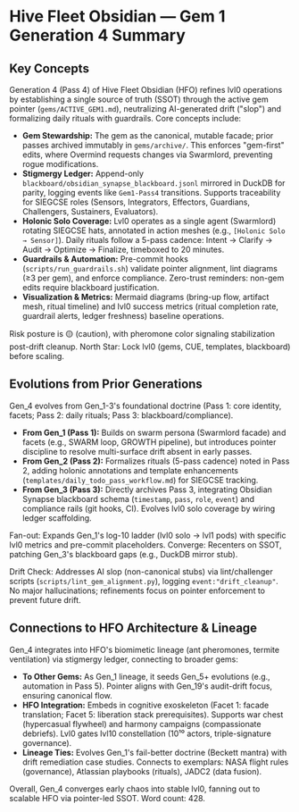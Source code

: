 # Hive Fleet Obsidian — Gem 1 Generation 4 Summary

## Key Concepts
Generation 4 (Pass 4) of Hive Fleet Obsidian (HFO) refines lvl0 operations by establishing a single source of truth (SSOT) through the active gem pointer (`gems/ACTIVE_GEM1.md`), neutralizing AI-generated drift ("slop") and formalizing daily rituals with guardrails. Core concepts include:

- **Gem Stewardship:** The gem as the canonical, mutable facade; prior passes archived immutably in `gems/archive/`. This enforces "gem-first" edits, where Overmind requests changes via Swarmlord, preventing rogue modifications.
- **Stigmergy Ledger:** Append-only `blackboard/obsidian_synapse_blackboard.jsonl` mirrored in DuckDB for parity, logging events like `Gem1-Pass4` transitions. Supports traceability for SIEGCSE roles (Sensors, Integrators, Effectors, Guardians, Challengers, Sustainers, Evaluators).
- **Holonic Solo Coverage:** Lvl0 operates as a single agent (Swarmlord) rotating SIEGCSE hats, annotated in action meshes (e.g., `[Holonic Solo → Sensor]`). Daily rituals follow a 5-pass cadence: Intent → Clarify → Audit → Optimize → Finalize, timeboxed to 20 minutes.
- **Guardrails & Automation:** Pre-commit hooks (`scripts/run_guardrails.sh`) validate pointer alignment, lint diagrams (≥3 per gem), and enforce compliance. Zero-trust reminders: non-gem edits require blackboard justification.
- **Visualization & Metrics:** Mermaid diagrams (bring-up flow, artifact mesh, ritual timeline) and lvl0 success metrics (ritual completion rate, guardrail alerts, ledger freshness) baseline operations.

Risk posture is 🟡 (caution), with pheromone color signaling stabilization post-drift cleanup. North Star: Lock lvl0 (gems, CUE, templates, blackboard) before scaling.

## Evolutions from Prior Generations
Gen_4 evolves from Gen_1-3's foundational doctrine (Pass 1: core identity, facets; Pass 2: daily rituals; Pass 3: blackboard/compliance). 

- **From Gen_1 (Pass 1):** Builds on swarm persona (Swarmlord facade) and facets (e.g., SWARM loop, GROWTH pipeline), but introduces pointer discipline to resolve multi-surface drift absent in early passes.
- **From Gen_2 (Pass 2):** Formalizes rituals (5-pass cadence) noted in Pass 2, adding holonic annotations and template enhancements (`templates/daily_todo_pass_workflow.md`) for SIEGCSE tracking.
- **From Gen_3 (Pass 3):** Directly archives Pass 3, integrating Obsidian Synapse blackboard schema (`timestamp`, `pass`, `role`, `event`) and compliance rails (git hooks, CI). Evolves lvl0 solo coverage by wiring ledger scaffolding.

Fan-out: Expands Gen_1's log-10 ladder (lvl0 solo → lvl1 pods) with specific lvl0 metrics and pre-commit placeholders. Converge: Recenters on SSOT, patching Gen_3's blackboard gaps (e.g., DuckDB mirror stub).

Drift Check: Addresses AI slop (non-canonical stubs) via lint/challenger scripts (`scripts/lint_gem_alignment.py`), logging `event:"drift_cleanup"`. No major hallucinations; refinements focus on pointer enforcement to prevent future drift.

## Connections to HFO Architecture & Lineage
Gen_4 integrates into HFO's biomimetic lineage (ant pheromones, termite ventilation) via stigmergy ledger, connecting to broader gems:

- **To Other Gems:** As Gen_1 lineage, it seeds Gen_5+ evolutions (e.g., automation in Pass 5). Pointer aligns with Gen_19's audit-drift focus, ensuring canonical flow.
- **HFO Integration:** Embeds in cognitive exoskeleton (Facet 1: facade translation; Facet 5: liberation stack prerequisites). Supports war chest (hypercasual flywheel) and harmony campaigns (compassionate debriefs). Lvl0 gates lvl10 constellation (10¹⁰ actors, triple-signature governance).
- **Lineage Ties:** Evolves Gen_1's fail-better doctrine (Beckett mantra) with drift remediation case studies. Connects to exemplars: NASA flight rules (governance), Atlassian playbooks (rituals), JADC2 (data fusion).

Overall, Gen_4 converges early chaos into stable lvl0, fanning out to scalable HFO via pointer-led SSOT. Word count: 428.